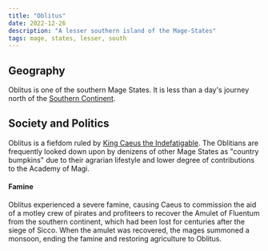 ```yaml
---
title: "Oblitus"
date: 2022-12-26
description: "A lesser southern island of the Mage-States"
tags: mage, states, lesser, south
---
```


## Geography

Oblitus is one of the southern Mage States. It is less than a day's journey
north of the [Southern Continent](../Southern_Continent/).

## Society and Politics

Oblitus is a fiefdom ruled by [King Caeus the Indefatigable](../Caeus_V/).
The Oblitians are frequently looked down upon by
denizens of other Mage States as "country bumpkins" due to their agrarian
lifestyle and lower degree of contributions to the Academy of Magi.

#### Famine

Oblitus experienced a severe famine, causing Caeus to commission the aid of a
motley crew of pirates and profiteers to recover the Amulet of Fluentum from the
southern continent, which had been lost for centuries after the siege of Sicco.
When the amulet was recovered, the mages summoned a monsoon, ending the famine
and restoring agriculture to Oblitus. 
